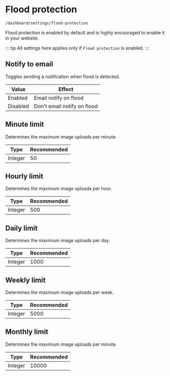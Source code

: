 # Flood protection

`/dashboard/settings/flood-protection`

Flood protection is enabled by default and is highly encouraged to enable it in your website.

::: tip
All settings here applies only if `Flood protection` is enabled.
:::

## Notify to email

Toggles sending a notification when flood is detected.

| Value  | Effect  |
|---|---|
| Enabled | Email notify on flood |
| Disabled | Don't email notify on flood |

## Minute limit

Determines the maximum image uploads per minute.

| Type  | Recommended  |
|---|---|
| Integer  | 50  |

## Hourly limit

Determines the maximum image uploads per hour.

| Type  | Recommended  |
|---|---|
| Integer  | 500  |

## Daily limit

Determines the maximum image uploads per day.

| Type  | Recommended  |
|---|---|
| Integer  | 1000  |

## Weekly limit

Determines the maximum image uploads per week.

| Type  | Recommended  |
|---|---|
| Integer  | 5000  |

## Monthly limit

Determines the maximum image uploads per minute.

| Type  | Recommended  |
|---|---|
| Integer  | 10000  |
